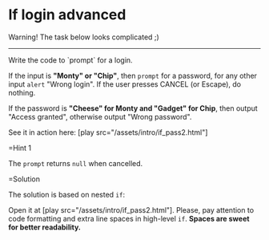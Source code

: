 
# If login advanced 

Warning! The task below looks complicated ;) 
<hr>
Write the code to `prompt` for a login.

If the input is <b>"Monty" or "Chip"</b>, then `prompt` for a password, for any other input `alert` "Wrong login". If the user presses CANCEL (or Escape), do nothing.

If the password is <b>"Cheese" for Monty and "Gadget" for Chip</b>, then output "Access granted", otherwise output "Wrong password".

See it in action here: [play src="/assets/intro/if_pass2.html"]


=Hint 1

The `prompt` returns `null` when cancelled.

=Solution

The solution is based on nested `if`:

Open it at [play src="/assets/intro/if_pass2.html"]. Please, pay attention to code formatting and extra line spaces in high-level `if`. <b>Spaces are sweet for better readability.</b>

